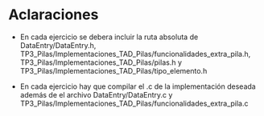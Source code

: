 <h1>Aclaraciones</h1>
<ul>
  <li><p>En cada ejercicio se debera incluir la ruta absoluta de DataEntry/DataEntry.h, TP3_Pilas/Implementaciones_TAD_Pilas/funcionalidades_extra_pila.h, TP3_Pilas/Implementaciones_TAD_Pilas/pilas.h y TP3_Pilas/Implementaciones_TAD_Pilas/tipo_elemento.h </p></li>
  <li><p>En cada ejercicio hay que compilar el .c de la implementación deseada además de el archivo DataEntry/DataEntry.c y TP3_Pilas/Implementaciones_TAD_Pilas/funcionalidades_extra_pila.c</p></li>
</ul>
